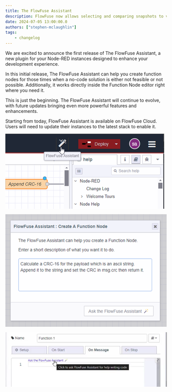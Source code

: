 ```yaml
---
title: The FlowFuse Assistant
description: FlowFuse now allows selecting and comparing snapshots to visualize differences, facilitating easier understanding of changes between snapshots.
date: 2024-07-05 13:00:00.0
authors: ["stephen-mclaughlin"]
tags:
    - changelog
---
```


We are excited to announce the first release of The FlowFuse Assistant, a new plugin for your Node-RED instances designed to enhance your development experience.

In this initial release, The FlowFuse Assistant can help you create function nodes for those times when a no-code solution is either not feasible or not possible.
Additionally, it works directly inside the Function Node editor right where you need it.

This is just the beginning. The FlowFuse Assistant will continue to evolve, with future updates bringing even more powerful features and enhancements.

Starting from today, FlowFuse Assistant is available on FlowFuse Cloud. Users will need to update their instances to the latest stack to enable it.


![Node-RED Editor toolbar button for the assistant](./images/assistant-toolbar.png)

![FlowFuse Assistant Input Dialog](./images/assistant-dialog-function-node-builder.png)

![Flowfuse Assistant Code Lens](./images/assistant-function-node-inline-code-lens.png)

